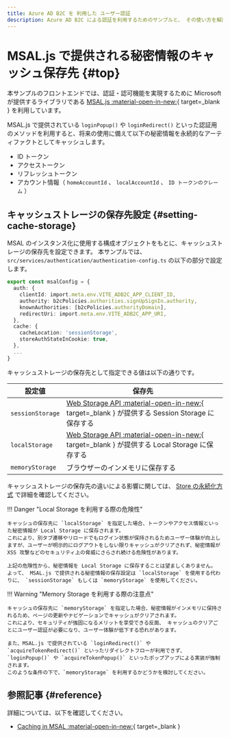 ```yaml
---
title: Azure AD B2C を 利用した ユーザー認証
description: Azure AD B2C による認証を利用するためのサンプルと、 その使い方を解説します。
---
```


# MSAL.js で提供される秘密情報のキャッシュ保存先 {#top}

本サンプルのフロントエンドでは、認証・認可機能を実現するために Microsoft が提供するライブラリである [MSAL.js :material-open-in-new:](https://www.npmjs.com/package/@azure/msal-browser){ target=_blank } を利用しています。

MSAL.js で提供されている  `loginPopup()` や `loginRedirect()` といった認証用のメソッドを利用すると、将来の使用に備えて以下の秘密情報を永続的なアーティファクトとしてキャッシュします。

- ID トークン
- アクセストークン
- リフレッシュトークン
- アカウント情報（ `homeAccountId` 、 `localAccountId` 、 `ID トークンのクレーム` ）

## キャッシュストレージの保存先設定 {#setting-cache-storage}

MSAL のインスタンス化に使用する構成オブジェクトをもとに、キャッシュストレージの保存先を設定できます。
本サンプルでは、 `src/services/authentication/authentication-config.ts` の以下の部分で設定します。

```typescript title="authentication-config.ts" hl_lines="9"
export const msalConfig = {
  auth: {
    clientId: import.meta.env.VITE_ADB2C_APP_CLIENT_ID,
    authority: b2cPolicies.authorities.signUpSignIn.authority,
    knownAuthorities: [b2cPolicies.authorityDomain],
    redirectUri: import.meta.env.VITE_ADB2C_APP_URI,
  },
  cache: {
    cacheLocation: 'sessionStorage',
    storeAuthStateInCookie: true,
  },
  ...
}
```

キャッシュストレージの保存先として指定できる値は以下の通りです。

| 設定値 | 保存先 |
| ---------------- | --------------------------------------------- |
| `sessionStorage` | [Web Storage API :material-open-in-new:](https://developer.mozilla.org/ja/docs/Web/API/Web_Storage_API){ target=_blank } が提供する Session Storage に保存する |
| `localStorage`   | [Web Storage API :material-open-in-new:](https://developer.mozilla.org/ja/docs/Web/API/Web_Storage_API){ target=_blank } が提供する Local Storage に保存する |
| `memoryStorage`  | ブラウザーのインメモリに保存する |

キャッシュストレージの保存先の違いによる影響に関しては、 [Store の永続化方式](../../app-architecture/client-side-rendering/global-function/store-design-policy.md) で詳細を確認してください。

!!! Danger "Local Storage を利用する際の危険性"

    キャッシュの保存先に `localStorage` を指定した場合、トークンやアクセス情報といった秘密情報が Local Storage に保存されます。
    これにより、別タブ遷移やリロードでもログイン状態が保持されるためユーザー体験が向上しますが、ユーザーが明示的にログアウトをしない限りキャッシュがクリアされず、秘密情報が XSS 攻撃などのセキュリティ上の脅威にさらされ続ける危険性があります。
    
    上記の危険性から、秘密情報を Local Storage に保存することは望ましくありません。
    よって、 MSAL.js で提供される秘密情報の保存設定は `localStorage` を使用する代わりに、 `sessionStorage` もしくは `memoryStorage` を使用してください。

!!! Warning "Memory Storage を利用する際の注意点"

    キャッシュの保存先に `memoryStorage` を指定した場合、秘密情報がインメモリに保持されるため、ページの更新やナビゲーションでキャッシュがクリアされます。
    これにより、セキュリティが強固になるメリットを享受できる反面、 キャッシュのクリアごとにユーザー認証が必要になり、ユーザー体験が低下する恐れがあります。

    また、MSAL.js で提供されている `loginRedirect()` や `acquireTokenRedirect()` といったリダイレクトフローが利用できず、`loginPopup()` や `acquireTokenPopup()` といったポップアップによる実装が強制されます。
    このような条件の下で、`memoryStorage` を利用するかどうかを検討してください。

## 参照記事 {#reference}

詳細については、以下を確認してください。

- [Caching in MSAL :material-open-in-new:](https://github.com/AzureAD/microsoft-authentication-library-for-js/blob/dev/lib/msal-browser/docs/caching.md){ target=_blank }
